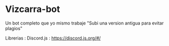 # Vizcarra-bot
Un bot completo que yo mismo trabaje "Subi una version antigua para evitar plagios" 

Librerias :
Discord.js : https://discord.js.org/#/
